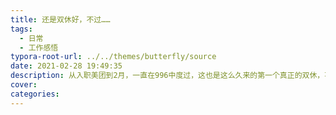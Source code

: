 ```yaml
---
title: 还是双休好，不过……
tags:
  - 日常
  - 工作感悟
typora-root-url: ../../themes/butterfly/source
date: 2021-02-28 19:49:35
description: 从入职美团到2月，一直在996中度过，这也是这么久来的第一个真正的双休，不过……貌似996又要开始了
cover:
categories: 
---
```


